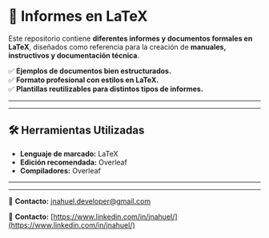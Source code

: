 # 📄 Informes en LaTeX  

Este repositorio contiene **diferentes informes y documentos formales en LaTeX**, diseñados como referencia para la creación de **manuales, instructivos y documentación técnica**.  

✅ **Ejemplos de documentos bien estructurados.**  
✅ **Formato profesional con estilos en LaTeX.**  
✅ **Plantillas reutilizables para distintos tipos de informes.**  


---
---


## 🛠️ Herramientas Utilizadas  

- **Lenguaje de marcado:** LaTeX  
- **Edición recomendada:** Overleaf
- **Compiladores:** Overleaf


---
---


📩 **Contacto:** [jnahuel.developer@gmail.com](jnahuel.developer@gmail.com)  

📩 **Contacto:** [https://www.linkedin.com/in/jnahuel/](https://www.linkedin.com/in/jnahuel/)  
